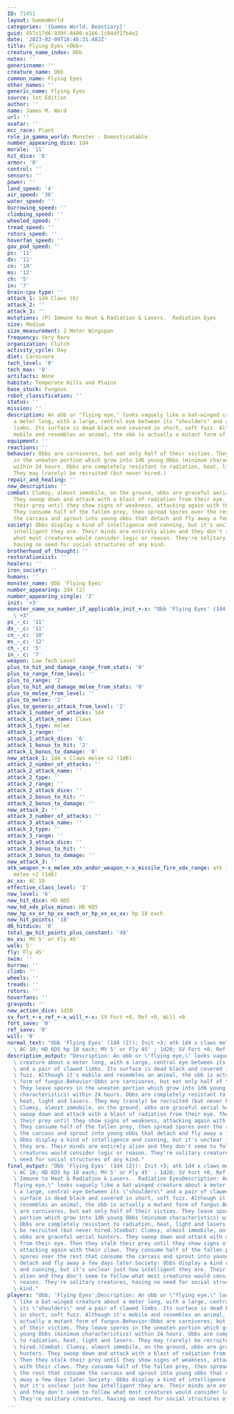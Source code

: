 ```yaml
---
ID: 71451
layout: GammaWorld
categories: '{Gamma World, Beastiary}'
guid: 457c17d6-939f-4480-a166-1c84df27b4e2
date: '2023-02-09T16:46:31.482Z'
title: Flying Eyes «Obb»
creature_name_index: Obb
notes: ''
genericname: ''
creature_name: Obb
common_name: Flying Eyes
other_names: ''
generic_name: Flying Eyes
source: 1st Edition
author: ''
name: James M. Ward
url: ''
avatar: ''
mcc_race: Plant
role_in_gamma_world: Monster - Domesticatable
number_appearing_dice: 1d4
morale: '11'
hit_dice: '8'
armor: '0'
control: ''
sensors: ''
power: ''
land_speed: '4'
air_speed: '36'
water_speed: ''
burrowing_speed: ''
climbing_speed: ''
wheeled_speed: ''
tread_speed: ''
rotors_speed: ''
hoverfan_speed: ''
gav_pod_speed: ''
ps: '11'
dx: '11'
cn: '10'
ms: '12'
ch: '5'
in: '7'
brain-cpu type: ''
attack_1: 1d4 Claws (6)
attack_2: ''
attack_3: ''
mutations: (P) Immune to Heat & Radiation & Lasers.  Radiation Eyes
size: Medium
size_measurement: 2 Meter Wingspan
frequency: Very Rare
organization: Clutch
activity_cycle: Day
diet: Carnivore
tech_level: '0'
tech_max: '0'
artifacts: None
habitat: Temperate Hills and Plains
base_stock: Fungous
robot_classification: ''
status: ''
mission: ''
description: An obb or "flying eye," looks vaguely like a bat-winged creature about
  a meter long, with a large, central eye between its "shoulders" and a pair of clawed
  limbs. Its surface is dead black and covered in short, soft fuzz. Although it's
  mobile and resembles an animal, the obb is actually a mutant form of fungus.
equipment: ''
reactions: ''
behavior: Obbs are carnivores, but eat only half of their victims. They leave spores
  in the uneaten portion which grow into 1d6 young Obbs (minimum characteristics)
  within 24 hours. Obbs are completely resistant to radiation, heat, light and lasers.
  They may (rarely) be recruited (but never hired.)
repair_and_healing: ''
new_description: ''
combat: Clumsy, almost immobile, on the ground, obbs are graceful aerial hunters.
  They swoop down and attack with a blast of radiation from their eye. Then they stalk
  their prey until they show signs of weakness, attacking again with their claws.
  They consume half of the fallen prey, then spread spores over the rest that consume
  the carcass and sprout into young obbs that detach and fly away a few days later.
society: Obbs display a kind of intelligence and cunning, but it's unclear just how
  intelligent they are. Their minds are entirely alien and they don't seem to follow
  what most creatures would consider logic or reason. They're solitary creatures,
  having no need for social structures of any kind.
brotherhood_of_thought: ''
restorationsist: ''
healers: ''
iron_society: ''
humans: ''
monster_name: Obb 'Flying Eyes'
number_appearing: 1d4 (2)
number_appearing_single: '2'
init: '+3'
monster_name_xx_number_if_applicable_init_+-x: "Obb 'Flying Eyes' (1d4 (2)): Init\
  \ +3"
ps_-_c: '11'
dx_-_c: '11'
cn_-_c: '10'
ms_-_c: '12'
ch_-_c: '5'
in_-_c: '7'
weapon: Low Tech Level
plus_to_hit_and_damage_range_from_stats: '0'
plus_to_range_from_level: ''
plus_to_range: '2'
plus_to_hit_and_damage_melee_from_stats: '0'
plus_to_melee_from_level: ''
plus_to_melee: '2'
plus_to_generic_attack_from_level: '2'
attack_1_number_of_attacks: 1d4
attack_1_attack_name: Claws
attack_1_type: melee
attack_1_range: ''
attack_1_attack_dice: '6'
attack_1_bonus_to_hit: '2'
attack_1_bonus_to_damage: '0'
new_attack_1: 1d4 x Claws melee +2 (1d6)
attack_2_number_of_attacks: ''
attack_2_attack_name: ''
attack_2_type: ''
attack_2_range: ''
attack_2_attack_dice: ''
attack_2_bonus_to_hit: ''
attack_2_bonus_to_damage: ''
new_attack_2: ''
attack_3_number_of_attacks: ''
attack_3_attack_name: ''
attack_3_type: ''
attack_3_range: ''
attack_3_attack_dice: ''
attack_3_bonus_to_hit: ''
attack_3_bonus_to_damage: ''
new_attack_3: ''
atk_weapon_+-x_melee_xdx_andor_weapon_+-x_missile_fire_xdx_range: atk 1d4 x claws
  melee +2 (1d6)
ac_xx: AC 10
effective_class_level: '3'
new_level: '6'
new_hit_dice: HD 6D5
new_hd_xdx_plus_minus: HD 6D5
new_hp_xx_or_hp_xx_each_or_hp_xx_xx_xx: hp 18 each
new_hit_points: '18'
d6_hitdice: '8'
total_gw_hit_points_plus_constant: '48'
mv_xx: MV 5' or Fly 45'
walk: 5'
fly: Fly 45'
swim: ''
burrow: ''
climb: ''
wheels: ''
treads: ''
rotors: ''
hoverfans: ''
gravpods: ''
new_action_dice: 1d20
sv_fort_+-x_ref_+-x_will_+-x: SV Fort +0, Ref +0, Will +0
fort_save: '0'
ref_save: '0'
will: '0'
normal_text: "Obb 'Flying Eyes' (1d4 (2)): Init +3; atk 1d4 x claws melee +2 (1d6);\
  \ AC 10; HD 6D5 hp 18 each; MV 5' or Fly 45' ; 1d20; SV Fort +0, Ref +0, Will +0"
description_output: "Description: An obb or \"flying eye,\" looks vaguely like a bat-winged\
  \ creature about a meter long, with a large, central eye between its \"shoulders\"\
  \ and a pair of clawed limbs. Its surface is dead black and covered in short, soft\
  \ fuzz. Although it's mobile and resembles an animal, the obb is actually a mutant\
  \ form of fungus.Behavior:Obbs are carnivores, but eat only half of their victims.\
  \ They leave spores in the uneaten portion which grow into 1d6 young Obbs (minimum\
  \ characteristics) within 24 hours. Obbs are completely resistant to radiation,\
  \ heat, light and lasers. They may (rarely) be recruited (but never hired.)Combat:\
  \ Clumsy, almost immobile, on the ground, obbs are graceful aerial hunters. They\
  \ swoop down and attack with a blast of radiation from their eye. Then they stalk\
  \ their prey until they show signs of weakness, attacking again with their claws.\
  \ They consume half of the fallen prey, then spread spores over the rest that consume\
  \ the carcass and sprout into young obbs that detach and fly away a few days later.Society:\
  \ Obbs display a kind of intelligence and cunning, but it's unclear just how intelligent\
  \ they are. Their minds are entirely alien and they don't seem to follow what most\
  \ creatures would consider logic or reason. They're solitary creatures, having no\
  \ need for social structures of any kind."
final_output: "Obb 'Flying Eyes' (1d4 (2)): Init +3; atk 1d4 x claws melee +2 (1d6);\
  \ AC 10; HD 6D5 hp 18 each; MV 5' or Fly 45' ; 1d20; SV Fort +0, Ref +0, Will +0(P)\
  \ Immune to Heat & Radiation & Lasers.  Radiation EyesDescription: An obb or \"\
  flying eye,\" looks vaguely like a bat-winged creature about a meter long, with\
  \ a large, central eye between its \"shoulders\" and a pair of clawed limbs. Its\
  \ surface is dead black and covered in short, soft fuzz. Although it's mobile and\
  \ resembles an animal, the obb is actually a mutant form of fungus.Behavior:Obbs\
  \ are carnivores, but eat only half of their victims. They leave spores in the uneaten\
  \ portion which grow into 1d6 young Obbs (minimum characteristics) within 24 hours.\
  \ Obbs are completely resistant to radiation, heat, light and lasers. They may (rarely)\
  \ be recruited (but never hired.)Combat: Clumsy, almost immobile, on the ground,\
  \ obbs are graceful aerial hunters. They swoop down and attack with a blast of radiation\
  \ from their eye. Then they stalk their prey until they show signs of weakness,\
  \ attacking again with their claws. They consume half of the fallen prey, then spread\
  \ spores over the rest that consume the carcass and sprout into young obbs that\
  \ detach and fly away a few days later.Society: Obbs display a kind of intelligence\
  \ and cunning, but it's unclear just how intelligent they are. Their minds are entirely\
  \ alien and they don't seem to follow what most creatures would consider logic or\
  \ reason. They're solitary creatures, having no need for social structures of any\
  \ kind."
players: "Obb; 'Flying Eyes';Description: An obb or \"flying eye,\" looks vaguely\
  \ like a bat-winged creature about a meter long, with a large, central eye between\
  \ its \"shoulders\" and a pair of clawed limbs. Its surface is dead black and covered\
  \ in short, soft fuzz. Although it's mobile and resembles an animal, the obb is\
  \ actually a mutant form of fungus.Behavior:Obbs are carnivores, but eat only half\
  \ of their victims. They leave spores in the uneaten portion which grow into 1d6\
  \ young Obbs (minimum characteristics) within 24 hours. Obbs are completely resistant\
  \ to radiation, heat, light and lasers. They may (rarely) be recruited (but never\
  \ hired.)Combat: Clumsy, almost immobile, on the ground, obbs are graceful aerial\
  \ hunters. They swoop down and attack with a blast of radiation from their eye.\
  \ Then they stalk their prey until they show signs of weakness, attacking again\
  \ with their claws. They consume half of the fallen prey, then spread spores over\
  \ the rest that consume the carcass and sprout into young obbs that detach and fly\
  \ away a few days later.Society: Obbs display a kind of intelligence and cunning,\
  \ but it's unclear just how intelligent they are. Their minds are entirely alien\
  \ and they don't seem to follow what most creatures would consider logic or reason.\
  \ They're solitary creatures, having no need for social structures of any kind.|"
...
```

